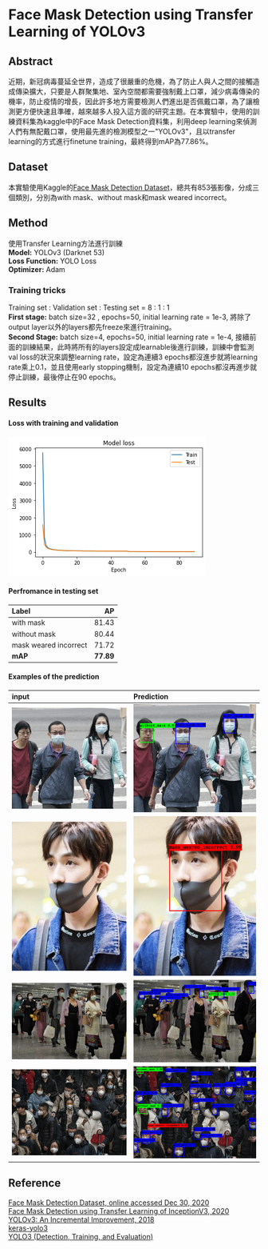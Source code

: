 # Face Mask Detection using Transfer Learning of YOLOv3

## Abstract
近期，新冠病毒蔓延全世界，造成了很嚴重的危機，為了防止人與人之間的接觸造成傳染擴大，只要是人群聚集地、室內空間都需要強制戴上口罩，減少病毒傳染的機率，防止疫情的增長，因此許多地方需要檢測人們進出是否佩戴口罩，為了讓檢測更方便快速且準確，越來越多人投入這方面的研究主題。在本實驗中，使用的訓練資料集為kaggle中的Face Mask Detection資料集，利用deep learning來偵測人們有無配戴口罩，使用最先進的檢測模型之一"YOLOv3"，且以transfer learning的方式進行finetune training，最終得到mAP為77.86%。

## Dataset
本實驗使用Kaggle的[Face Mask Detection Dataset](https://www.kaggle.com/andrewmvd/face-mask-detection)，總共有853張影像，分成三個類別，分別為with mask、without mask和mask weared incorrect。

## Method
使用Transfer Learning方法進行訓練  
**Model:** YOLOv3 (Darknet 53)  
**Loss Function:** YOLO Loss  
**Optimizer:** Adam  
### Training tricks
Training set : Validation set : Testing set = 8 : 1 : 1  
**First stage:** batch size=32 , epochs=50, initial learning rate = 1e-3, 將除了output layer以外的layers都先freeze來進行training。  
**Second Stage:** batch size=4, epochs=50, initial learning rate = 1e-4, 接續前面的訓練結果，此時將所有的layers設定成learnable後進行訓練，訓練中會監測val loss的狀況來調整learning rate，設定為連續3 epochs都沒進步就將learning rate乘上0.1，並且使用early stopping機制，設定為連續10 epochs都沒再進步就停止訓練，最後停止在90 epochs。  

## Results

#### Loss with training and validation
![YOLO Loss](https://github.com/ChengZheWu/Principles-and-Applications-of-Digital-Image-Processing/blob/main/term_project/data/loss.png)

#### Perfromance in testing set
Label                 | AP       
:---------------------|----------:
with mask             |81.43     
without mask          |80.44  
mask weared incorrect |71.72
**mAP**               |**77.89**

#### Examples of the prediction
input                 | Prediction     
:---------------------|:----------
![809](https://github.com/ChengZheWu/Principles-and-Applications-of-Digital-Image-Processing/blob/main/term_project/data/maksssksksss809.png)|![809p](https://github.com/ChengZheWu/Principles-and-Applications-of-Digital-Image-Processing/blob/main/term_project/data/809.png)
![832](https://github.com/ChengZheWu/Principles-and-Applications-of-Digital-Image-Processing/blob/main/term_project/data/maksssksksss832.png)|![832p](https://github.com/ChengZheWu/Principles-and-Applications-of-Digital-Image-Processing/blob/main/term_project/data/832.png)
![807](https://github.com/ChengZheWu/Principles-and-Applications-of-Digital-Image-Processing/blob/main/term_project/data/maksssksksss807.png)|![807p](https://github.com/ChengZheWu/Principles-and-Applications-of-Digital-Image-Processing/blob/main/term_project/data/807.png)
![795](https://github.com/ChengZheWu/Principles-and-Applications-of-Digital-Image-Processing/blob/main/term_project/data/maksssksksss795.png)|![795p](https://github.com/ChengZheWu/Principles-and-Applications-of-Digital-Image-Processing/blob/main/term_project/data/795.png)

## Reference
[Face Mask Detection Dataset, online accessed Dec 30, 2020](https://www.kaggle.com/andrewmvd/face-mask-detection)  
[Face Mask Detection using Transfer Learning of InceptionV3, 2020](https://arxiv.org/abs/2009.08369)  
[YOLOv3: An Incremental Improvement, 2018](https://arxiv.org/abs/1804.02767)  
[keras-yolo3](https://github.com/qqwweee/keras-yolo3)  
[YOLO3 (Detection, Training, and Evaluation)](https://github.com/experiencor/keras-yolo3)  

